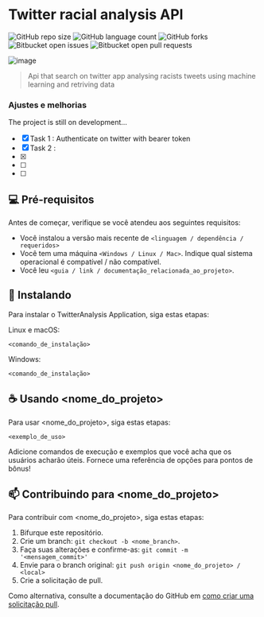 # Twitter racial analysis API

<!---Esses são exemplos. Veja https://shields.io para outras pessoas ou para personalizar este conjunto de escudos. Você pode querer incluir dependências, status do projeto e informações de licença aqui--->

![GitHub repo size](https://img.shields.io/github/repo-size/TyperIgor/README-template?style=for-the-badge)
![GitHub language count](https://img.shields.io/github/languages/count/TyperIgor/README-template?style=for-the-badge)
![GitHub forks](https://img.shields.io/github/forks/TyperIgor/README-template?style=for-the-badge)
![Bitbucket open issues](https://img.shields.io/bitbucket/issues/TyperIgor/README-template?style=for-the-badge)
![Bitbucket open pull requests](https://img.shields.io/bitbucket/pr-raw/TyperIgor/README-template?style=for-the-badge)

![image](https://user-images.githubusercontent.com/46224297/174506562-95ec8650-ab1a-4e43-9b49-7a037bb5bc82.png)

>  Api that search on twitter app analysing racists tweets using machine learning and retriving data

### Ajustes e melhorias

The project is still on development... 

- [x] Task 1 : Authenticate on twitter with bearer token
- [x] Task 2 :
- [x] 
- [ ] 
- [ ] 

## 💻 Pré-requisitos

Antes de começar, verifique se você atendeu aos seguintes requisitos:
<!---Estes são apenas requisitos de exemplo. Adicionar, duplicar ou remover conforme necessário--->
* Você instalou a versão mais recente de `<linguagem / dependência / requeridos>`
* Você tem uma máquina `<Windows / Linux / Mac>`. Indique qual sistema operacional é compatível / não compatível.
* Você leu `<guia / link / documentação_relacionada_ao_projeto>`.

## 🚀 Instalando <TwitterAnalysis>

Para instalar o TwitterAnalysis Application, siga estas etapas:

Linux e macOS:
```
<comando_de_instalação>
```

Windows:
```
<comando_de_instalação>
```

## ☕ Usando <nome_do_projeto>

Para usar <nome_do_projeto>, siga estas etapas:

```
<exemplo_de_uso>
```

Adicione comandos de execução e exemplos que você acha que os usuários acharão úteis. Fornece uma referência de opções para pontos de bônus!

## 📫 Contribuindo para <nome_do_projeto>
<!---Se o seu README for longo ou se você tiver algum processo ou etapas específicas que deseja que os contribuidores sigam, considere a criação de um arquivo CONTRIBUTING.md separado--->
Para contribuir com <nome_do_projeto>, siga estas etapas:

1. Bifurque este repositório.
2. Crie um branch: `git checkout -b <nome_branch>`.
3. Faça suas alterações e confirme-as: `git commit -m '<mensagem_commit>'`
4. Envie para o branch original: `git push origin <nome_do_projeto> / <local>`
5. Crie a solicitação de pull.

Como alternativa, consulte a documentação do GitHub em [como criar uma solicitação pull](https://help.github.com/en/github/collaborating-with-issues-and-pull-requests/creating-a-pull-request).
